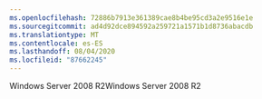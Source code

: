 ```yaml
---
ms.openlocfilehash: 72886b7913e361389cae8b4be95cd3a2e9516e1e
ms.sourcegitcommit: ad4d92dce894592a259721a1571b1d8736abacdb
ms.translationtype: MT
ms.contentlocale: es-ES
ms.lasthandoff: 08/04/2020
ms.locfileid: "87662245"
---
```

<span data-ttu-id="6af4f-101">Windows Server 2008 R2</span><span class="sxs-lookup"><span data-stu-id="6af4f-101">Windows Server 2008 R2</span></span>
